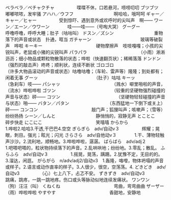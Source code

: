 ベラベラ／ペチャクチャ　　　　　喋喋不休，口若悬河，唠唠叨叨
ブツブツ　　　　　　　　　　　　嘟嘟哝哝，发牢骚
アハハ／ウフフ　　　　　　　　　啊哈哈，哦呵呵
ギャー／キャー／ヒャー　　　　　受到惊吓、遇到意外或欢呼时的尖叫声　啊——
ワーン／エーン／ウワーン　　　　哇——哇——（号啕大哭）
グーグー　　　　　　　　　　　　呼噜呼噜，呼呼大睡；肚子（咕咕叫）
ドスン／ズシン　　　　　　　　　重物落下的声音或状态　扑通，哐当
ガチャーン　　　　　　　　　　　玻璃等破裂声　哗啦
キーキー　　　　　　　　　　　　硬物摩擦声　吱吱嘎嘎；小孩的尖锐叫声，老鼠或小猪的尖锐叫声
パラパラ　　　　　　　　　　　　（小雨）淅淅沥沥；细小物品或颗粒物散落的状态；哗啦（快速翻页状）；稀稀落落
ドンドン　　　　　　　　　　　　（强烈的敲击声）咚咚；顺利状，连续不断状
ゴロゴロ　　　　　　　　　　　　（许多大物品滚动的声音或状态）咕噜咕噜；（车轮、雷声等）隆隆；到处都有；闲着无事
グーッ　　　　　　　　　　　　　（肚子）咕咕
キーッ　　　　　　　　　　　　　（急刹车）吱——
パシャッ　　　　　　　　　　　　（溅水）噼里啪啦的声音，（流水）哗啦哗啦
ゴツン　　　　　　　　　　　　　（较重的坚硬物强烈碰撞的声音与状态）砰——
コツン　　　　　　　　　　　　　（坚硬物轻轻碰撞的声音与状态）啪——
バタン／パタン　　　　　　　　　（东西猛地一下倒下或关上）砰——
コンコン　　　　　　　　　　　　敲门声；狐狸叫声；咳嗽声；（雪等）纷纷扬扬
シーン／しんと　　　　　　　　　静悄悄的，寂静无声
とことこ　　　　　　　　　　　　碎步快走
にこにこ　　　　　　　　　　　　笑嘻嘻
からから　　　　　　　　　　　　1.哗啦2.哈哈3.干透,干巴巴4.空空
ぎらぎら　adv/自动v３　　　　　辉耀；晃眼，刺目。强光；眩光；闪光
さらさら　adv/自他动v３　　　　1.干、薄物轻触声沙沙。2.流利地，顺畅地。3.哗啦哗啦，潺潺。
ばらばら　adv/adj２　　　　　　1.吧嗒吧嗒的，粒状物持续落下的声音。2.乱哄哄地；纷纷地。3.零乱；散乱。
ふらふら　adv/自动v３　　　　　1.摇晃，晃荡，蹒跚。2.犹豫不定，无目的的。3.溜达，闲逛。
がらがら　n/adv/adj2/自动v3　1.轰隆，咯噔，物体坍塌的声音或样子。2.语言或动作直率的样子。3.人很少，很空，空荡荡。4.
どきどき　adv/自动v3　　　　　（心）七上八下，忐忑不安。
ずきずき　adv/自动v3　　　　　　跳痛，跳疼，一跳一跳地疼。伤口或头等脉动似地连续发痛状。
ワンワン　　                （狗）汪汪（叫）
くねくね　　　　　　　　　　　　弯曲，弯弯曲曲
ザーザー　　　　　　　　　　　　（雨）哗啦哗啦
やすやす　　　　　　　　　　　　香甜地，安静地









